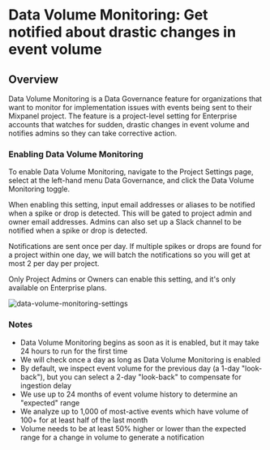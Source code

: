 # Data Volume Monitoring: Get notified about drastic changes in event volume


## Overview

Data Volume Monitoring is a Data Governance feature for organizations that want to monitor for implementation issues with events being sent to their Mixpanel project. The feature is a project-level setting for Enterprise accounts that watches for sudden, drastic changes in event volume and notifies admins so they can take corrective action.


### Enabling Data Volume Monitoring

To enable Data Volume Monitoring, navigate to the Project Settings page, select at the left-hand menu Data Governance, and click the Data Volume Monitoring toggle.

When enabling this setting, input email addresses or aliases to be notified when a spike or drop is detected. This will be gated to project admin and owner email addresses. Admins can also set up a Slack channel to be notified when a spike or drop is detected.

Notifications are sent once per day. If multiple spikes or drops are found for a project within one day, we will batch the notifications so you will get at most 2 per day per project. 

Only Project Admins or Owners can enable this setting, and it's only available on Enterprise plans. 


![data-volume-monitoring-settings](/data-governance/data-volume-monitoring-settings.png)

### Notes
- Data Volume Monitoring begins as soon as it is enabled, but it may take 24 hours to run for the first time
- We will check once a day as long as Data Volume Monitoring is enabled
- By default, we inspect event volume for the previous day (a 1-day "look-back"), but you can select a 2-day "look-back" to compensate for ingestion delay
- We use up to 24 months of event volume history to determine an "expected" range
- We analyze up to 1,000 of most-active events which have volume of 100+ for at least half of the last month
- Volume needs to be at least 50% higher or lower than the expected range for a change in volume to generate a notification
